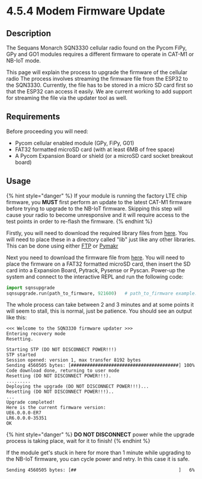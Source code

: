 # 4.5.4 Modem Firmware Update

## Description

The Sequans Monarch SQN3330 cellular radio found on the Pycom FiPy, GPy and GO1 modules requires a different firmware to operate in CAT-M1 or NB-IoT mode.

This page will explain the process to upgrade the firmware of the cellular radio The process involves streaming the firmware file from the ESP32 to the SQN3330. Currently, the file has to be stored in a micro SD card first so that the ESP32 can access it easily. We are current working to add support for streaming the file via the updater tool as well.

## Requirements

Before proceeding you will need:

* Pycom cellular enabled module \(GPy, FiPy, G01\)
* FAT32 formatted microSD card \(with at least 6MB of free space\)
* A Pycom Expansion Board or shield \(or a microSD card socket breakout board\)

## Usage

{% hint style="danger" %}
If your module is running the factory LTE chip firmware, you **MUST** first perform an update to the latest CAT-M1 firmware before trying to upgrade to the NB-IoT firmware. Skipping this step will cause your radio to become unresponsive and it will require access to the test points in order to re-flash the firmware.
{% endhint %}

Firstly, you will need to download the required library files from [here](https://github.com/pycom/pycom-libraries/tree/master/lib/sqnsupgrade). You will need to place these in a directory called "lib" just like any other libraries. This can be done using either [FTP](../../1.-getting-started/programming/ftp.md) or [Pymakr](../../2.-pymakr-plugin/installation/)

Next you need to download the firmware file from [here](https://software.pycom.io/downloads/sequans.html). You will need to place the firmware on a FAT32 formatted microSD card, then insert the SD card into a Expansion Board, Pytrack, Pysense or Pyscan. Power-up the system and connect to the interactive REPL and run the following code:

```python
import sqnsupgrade
sqnsupgrade.run(path_to_firmware, 921600)   # path_to_firmware example: '/sd/FIPY_NB1_35351.dup'
```

The whole process can take between 2 and 3 minutes and at some points it will seem to stall, this is normal, just be patience. You should see an output like this:

```text
<<< Welcome to the SQN3330 firmware updater >>>
Entering recovery mode
Resetting.

Starting STP (DO NOT DISCONNECT POWER!!!)
STP started
Session opened: version 1, max transfer 8192 bytes
Sending 4560505 bytes: [########################################] 100%
Code download done, returning to user mode
Resetting (DO NOT DISCONNECT POWER!!!).
.........
Deploying the upgrade (DO NOT DISCONNECT POWER!!!)...
Resetting (DO NOT DISCONNECT POWER!!!)..
...
Upgrade completed!
Here is the current firmware version:
UE6.0.0.0-ER7
LR6.0.0.0-35351
OK
```

{% hint style="danger" %}
**DO NOT DISCONNECT** power while the upgrade process is taking place, wait for it to finish!
{% endhint %}

If the module get's stuck in here for more than 1 minute while upgrading to the NB-IoT firmware, you can cycle power and retry. In this case it is safe.

```text
Sending 4560505 bytes: [##                                      ]   6%
```

